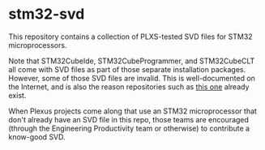 # stm32-svd

This repository contains a collection of PLXS-tested SVD files for STM32 microprocessors.

Note that STM32CubeIde, STM32CubeProgrammer, and STM32CubeCLT all come with SVD files as part of those separate installation packages.  However, some of those SVD files are invalid.  This is well-documented on the Internet, and is also the reason repositories such as [this one](https://github.com/tinygo-org/stm32-svd) already exist.

When Plexus projects come along that use an STM32 microprocessor that don't already have an SVD file in this repo, those teams are encouraged (through the Engineering Productivity team or otherwise) to contribute a know-good SVD.


